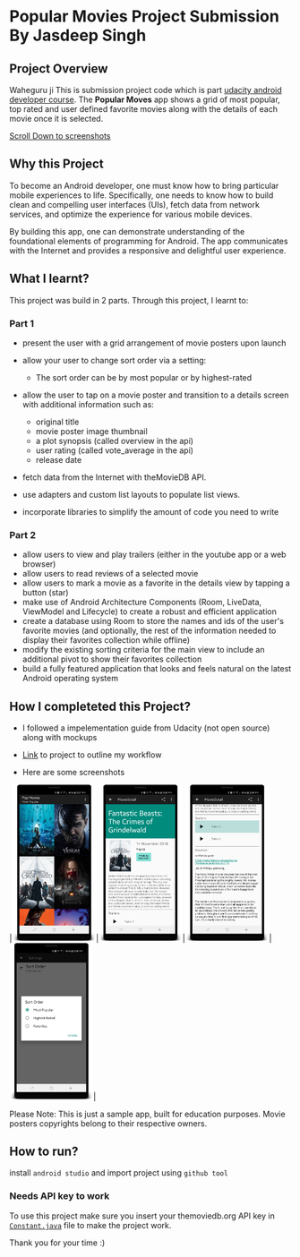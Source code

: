 # Popular Movies Project Submission By Jasdeep Singh

## Project Overview
Waheguru ji
This is submission project code which is part [udacity android developer course](https://in.udacity.com/course/android-developer-nanodegree-by-google--nd801).
The **Popular Moves** app shows a grid of most popular, top rated and user defined favorite movies along with the details of each movie once it is selected.

[Scroll Down to screenshots](#ss)

## Why this Project
To become an Android developer, one must know how to bring particular mobile experiences to life. Specifically, one needs to know how to build clean and compelling user interfaces (UIs), fetch data from network services, and optimize the experience for various mobile devices. 

By building this app, one can demonstrate understanding of the foundational elements of programming for Android. 
The app communicates with the Internet and provides a responsive and delightful user experience.

## What I learnt?
This project was build in 2 parts. Through this project, I learnt to:

### Part 1
- present the user with a grid arrangement of movie posters upon launch

- allow your user to change sort order via a setting:
  - The sort order can be by most popular or by highest-rated
  
- allow the user to tap on a movie poster and transition to a details screen with additional information such as:
  - original title
  - movie poster image thumbnail
  - a plot synopsis (called overview in the api)
  - user rating (called vote_average in the api)
  - release date
  
- fetch data from the Internet with theMovieDB API.
- use adapters and custom list layouts to populate list views.
- incorporate libraries to simplify the amount of code you need to write

### Part 2
- allow users to view and play trailers (either in the youtube app or a web browser)
- allow users to read reviews of a selected movie
- allow users to mark a movie as a favorite in the details view by tapping a button (star)
- make use of Android Architecture Components (Room, LiveData, ViewModel and Lifecycle) to create a robust and efficient application
- create a database using Room to store the names and ids of the user's favorite movies (and optionally, the rest of the information needed to display their favorites collection while offline)
- modify the existing sorting criteria for the main view to include an additional pivot to show their favorites collection
- build a fully featured application that looks and feels natural on the latest Android operating system


## How I completeted this Project?
- I followed a impelementation guide from Udacity (not open source) along with mockups

- [Link](https://github.com/cingh-jasdeep/popular-movies/projects/1) to project to outline my workflow

- <a name="ss"></a>Here are some screenshots

|<img src="/screenshots/movie_grid_view.png" width="150">|<img src="/screenshots/movie_details.png" width="150">|<img src="/screenshots/movie_trailers_screenshots.png" width="150">|<img src="/screenshots/sort_order_setting.png" width="150">|






Please Note: 
This is just a sample app, built for education purposes.
Movie posters copyrights belong to their respective owners.

## How to run?

install `android studio` and import project using `github tool`

### Needs API key to work
To use this project make sure you insert your themoviedb.org API key in [`Constant.java`](/app/src/main/java/example/android/com/popularmovies/data/Constant.java) file to make the project work.

Thank you for your time :)
